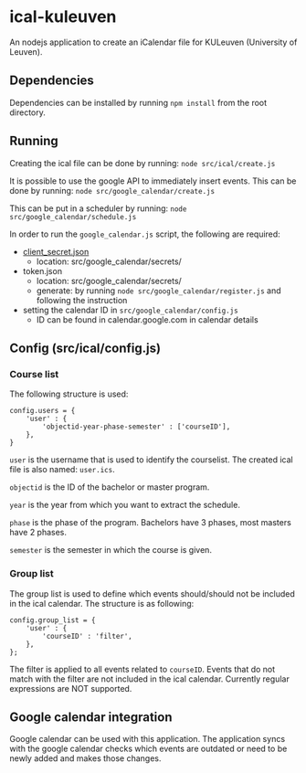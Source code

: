 # ical-kuleuven

An nodejs application to create an iCalendar file for KULeuven (University of Leuven).

## Dependencies
Dependencies can be installed by running ` npm install ` from the root directory.

## Running
Creating the ical file can be done by running:
``` node src/ical/create.js ```

It is possible to use the google API to immediately insert events.
This can be done by running:
``` node src/google_calendar/create.js ```

This can be put in a scheduler by running:
``` node src/google_calendar/schedule.js ```

In order to run the `google_calendar.js` script, the following are required:
- [client_secret.json](https://developers.google.com/google-apps/calendar/quickstart/nodejs)
	* location: src/google_calendar/secrets/
- token.json
	* location: src/google_calendar/secrets/
	* generate: by running `node src/google_calendar/register.js` and following the instruction
- setting the calendar ID in `src/google_calendar/config.js`
	* ID can be found in calendar.google.com in calendar details

## Config (src/ical/config.js)
### Course list
The following structure is used:
```
config.users = {
	'user' : {
		'objectid-year-phase-semester' : ['courseID'],
	},
}
```
`user` is the username that is used to identify the courselist. The created ical file is also named: `user.ics`.

`objectid` is the ID of the bachelor or master program.

`year` is the year from which you want to extract the schedule.

`phase` is the phase of the program. Bachelors have 3 phases, most masters have 2 phases.

`semester` is the semester in which the course is given.

### Group list
The group list is used to define which events should/should not be included in the ical calendar.
The structure is as following:
```
config.group_list = {
	'user' : {
		'courseID' : 'filter',
	},
};
```
The filter is applied to all events related to `courseID`. Events that do not match with the filter are not included in the ical calendar. Currently regular expressions are NOT supported.

## Google calendar integration
Google calendar can be used with this application. The application syncs with the google calendar checks which events are outdated or need to be newly added and makes those changes.
